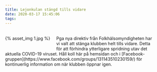 ```yaml
---
title: Lejonkulan stängd tills vidare
date: 2020-03-17 15:45:06
tags:
---
```


<div style="padding: 20px; padding-left: 0px;">
    <div style="float: left; margin-bottom: 20px; padding-right: 20px; max-width: 200px;">
        {% asset_img 1.jpg %}
    </div>
    <div>
        Pga nya direktiv från Folkhälsomyndigheten har vi valt att stänga klubben helt tills vidare. Detta för att förhindra ytterligare spridning utav det aktuella COVID-19 viruset. Håll koll här på hemsidan och i [Facebook-gruppen](https://www.facebook.com/groups/131143510230159/) för kontinuerlig information om när klubben öppnar igen.
    </div>
</div>